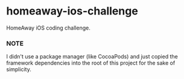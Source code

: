# homeaway-ios-challenge
HomeAway iOS coding challenge.

### NOTE
I didn't use a package manager (like CocoaPods) and just copied the framework dependencies into the root of this project for the sake of simplicity.
